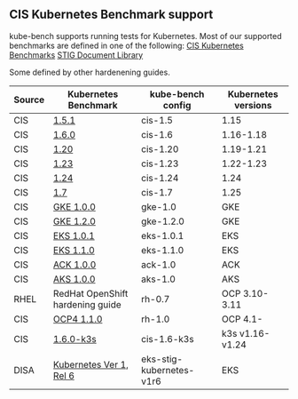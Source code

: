 
## CIS Kubernetes Benchmark support

kube-bench supports running tests for Kubernetes.
Most of our supported benchmarks are defined in one of the following:
    [CIS Kubernetes Benchmarks](https://www.cisecurity.org/benchmark/kubernetes/)
    [STIG Document Library](https://public.cyber.mil/stigs/downloads)
    
Some defined by other hardenening guides.

| Source | Kubernetes Benchmark                                                                                        | kube-bench config        | Kubernetes versions |
|------|-------------------------------------------------------------------------------------------------------------|--------------------------|---------------------|
| CIS  | [1.5.1](https://workbench.cisecurity.org/benchmarks/4892)                                                   | cis-1.5                  | 1.15                |
| CIS  | [1.6.0](https://workbench.cisecurity.org/benchmarks/4834)                                                   | cis-1.6                  | 1.16-1.18           |
| CIS  | [1.20](https://workbench.cisecurity.org/benchmarks/6246)                                                    | cis-1.20                 | 1.19-1.21           |
| CIS  | [1.23](https://workbench.cisecurity.org/benchmarks/7532)                                                    | cis-1.23                 | 1.22-1.23           |
| CIS  | [1.24](https://workbench.cisecurity.org/benchmarks/10873)                                                   | cis-1.24                 | 1.24                |
| CIS  | [1.7](https://workbench.cisecurity.org/benchmarks/11107)                                                    | cis-1.7                  | 1.25                |
| CIS  | [GKE 1.0.0](https://workbench.cisecurity.org/benchmarks/4536)                                               | gke-1.0                  | GKE                 |
| CIS  | [GKE 1.2.0](https://workbench.cisecurity.org/benchmarks/7534)                                               | gke-1.2.0                | GKE                 |
| CIS  | [EKS 1.0.1](https://workbench.cisecurity.org/benchmarks/6041)                                               | eks-1.0.1                | EKS                 |
| CIS  | [EKS 1.1.0](https://workbench.cisecurity.org/benchmarks/6248)                                               | eks-1.1.0                | EKS                 |
| CIS  | [ACK 1.0.0](https://workbench.cisecurity.org/benchmarks/6467)                                               | ack-1.0                  | ACK                 |
| CIS  | [AKS 1.0.0](https://workbench.cisecurity.org/benchmarks/6347)                                               | aks-1.0                  | AKS                 |
| RHEL | RedHat OpenShift hardening guide                                                                            | rh-0.7                   | OCP 3.10-3.11       |
| CIS  | [OCP4 1.1.0](https://workbench.cisecurity.org/benchmarks/6778)                                              | rh-1.0                   | OCP 4.1-            |
| CIS  | [1.6.0-k3s](https://docs.rancher.cn/docs/k3s/security/self-assessment/_index)                               | cis-1.6-k3s              | k3s v1.16-v1.24     |
| DISA | [Kubernetes Ver 1, Rel 6](https://dl.dod.cyber.mil/wp-content/uploads/stigs/zip/U_Kubernetes_V1R6_STIG.zip) | eks-stig-kubernetes-v1r6 | EKS                 |
